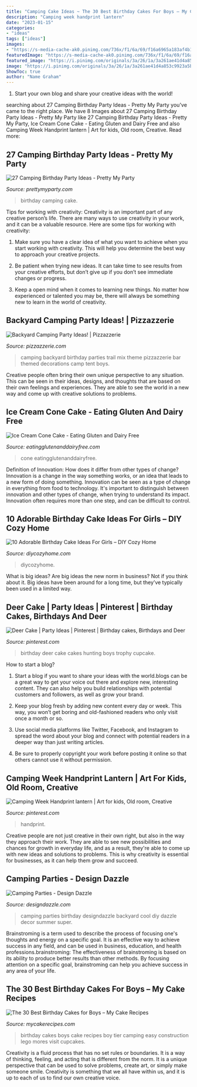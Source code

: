 ```yaml
---
title: "Camping Cake Ideas ~ The 30 Best Birthday Cakes For Boys – My Cake Recipes"
description: "Camping week handprint lantern"
date: "2023-01-15"
categories:
- "ideas"
tags: ["ideas"]
images:
- "https://s-media-cache-ak0.pinimg.com/736x/f1/6a/69/f16a6965a183af4b11e8bdf15fe1ea35.jpg"
featuredImage: "https://s-media-cache-ak0.pinimg.com/736x/f1/6a/69/f16a6965a183af4b11e8bdf15fe1ea35.jpg"
featured_image: "https://i.pinimg.com/originals/3a/26/1a/3a261ae41d4a853c9923a5bd6222fbae.jpg"
image: "https://i.pinimg.com/originals/3a/26/1a/3a261ae41d4a853c9923a5bd6222fbae.jpg"
ShowToc: true
author: "Name Graham"
---
```



1. Start your own blog and share your creative ideas with the world!

	

		
searching about 27 Camping Birthday Party Ideas - Pretty My Party you've came to the right place. We have 8 Images about 27 Camping Birthday Party Ideas - Pretty My Party like 27 Camping Birthday Party Ideas - Pretty My Party, Ice Cream Cone Cake - Eating Gluten and Dairy Free and also Camping Week Handprint lantern | Art for kids, Old room, Creative. Read more:
		
    
## 27 Camping Birthday Party Ideas - Pretty My Party

<img loading=lazy src="https://www.prettymyparty.com/wp-content/uploads/2017/06/camping-party-birthday-cake.jpg" onerror="this.onerror=null;this.src='https://tse3.mm.bing.net/th?id=OIP.uZvtSS6k9d6s762OTd7ptAHaHa&amp;pid=15.1';" alt="27 Camping Birthday Party Ideas - Pretty My Party">

_Source: prettymyparty.com_

>birthday camping cake. 

	

Tips for working with creativity:
Creativity is an important part of any creative person’s life. There are many ways to use creativity in your work, and it can be a valuable resource. Here are some tips for working with creativity:
1. Make sure you have a clear idea of what you want to achieve when you start working with creativity. This will help you determine the best way to approach your creative projects.

2. Be patient when trying new ideas. It can take time to see results from your creative efforts, but don’t give up if you don’t see immediate changes or progress.

3. Keep a open mind when it comes to learning new things. No matter how experienced or talented you may be, there will always be something new to learn in the world of creativity.


    
## Backyard Camping Party Ideas! | Pizzazzerie

<img loading=lazy src="http://pizzazzerie.com/wp-content/uploads/2012/09/Camping-Party-Trail-Mix-Bar.jpg" onerror="this.onerror=null;this.src='https://tse1.mm.bing.net/th?id=OIP.5JaobBGpEtQj_XERtxapYQHaQ1&amp;pid=15.1';" alt="Backyard Camping Party Ideas! | Pizzazzerie">

_Source: pizzazzerie.com_

>camping backyard birthday parties trail mix theme pizzazzerie bar themed decorations camp tent boys. 

	

Creative people often bring their own unique perspective to any situation. This can be seen in their ideas, designs, and thoughts that are based on their own feelings and experiences. They are able to see the world in a new way and come up with creative solutions to problems.

    
## Ice Cream Cone Cake - Eating Gluten And Dairy Free

<img loading=lazy src="https://eatingglutenanddairyfree.com/wp-content/uploads/2019/12/EGADFIcecreamconecaked3-e1575321490944.jpg" onerror="this.onerror=null;this.src='https://tse3.mm.bing.net/th?id=OIP.TKmIAijZKwmSKwxXq_eHSQHaFW&amp;pid=15.1';" alt="Ice Cream Cone Cake - Eating Gluten and Dairy Free">

_Source: eatingglutenanddairyfree.com_

>cone eatingglutenanddairyfree. 

	

Definition of Innovation: How does it differ from other types of change?
Innovation is a change in the way something works, or an idea that leads to a new form of doing something. Innovation can be seen as a type of change in everything from food to technology. It's important to distinguish between innovation and other types of change, when trying to understand its impact. Innovation often requires more than one step, and can be difficult to control.

    
## 10 Adorable Birthday Cake Ideas For Girls – DIY Cozy Home

<img loading=lazy src="https://diycozyhome.com/wp-content/uploads/2013/03/Rocker-girl-birthday-cake.jpg" onerror="this.onerror=null;this.src='https://tse1.mm.bing.net/th?id=OIP.u1t-t42XAs5na7V8QRIKtgHaJ3&amp;pid=15.1';" alt="10 Adorable Birthday Cake Ideas For Girls – DIY Cozy Home">

_Source: diycozyhome.com_

>diycozyhome. 

	

What is big ideas?
Are big ideas the new norm in business? Not if you think about it. Big ideas have been around for a long time, but they’ve typically been used in a limited way.

    
## Deer Cake | Party Ideas | Pinterest | Birthday Cakes, Birthdays And Deer

<img loading=lazy src="https://s-media-cache-ak0.pinimg.com/736x/f1/6a/69/f16a6965a183af4b11e8bdf15fe1ea35.jpg" onerror="this.onerror=null;this.src='https://tse2.mm.bing.net/th?id=OIP.4LRbrgHjX5fLFW9dJSNL1QHaJ3&amp;pid=15.1';" alt="Deer Cake | Party Ideas | Pinterest | Birthday cakes, Birthdays and Deer">

_Source: pinterest.com_

>birthday deer cake cakes hunting boys trophy cupcake. 

	

How to start a blog?
1. Start a blog if you want to share your ideas with the world.blogs can be a great way to get your voice out there and explore new, interesting content. They can also help you build relationships with potential customers and followers, as well as grow your brand.
2. Keep your blog fresh by adding new content every day or week. This way, you won’t get boring and old-fashioned readers who only visit once a month or so.

3. Use social media platforms like Twitter, Facebook, and Instagram to spread the word about your blog and connect with potential readers in a deeper way than just writing articles.

4. Be sure to properly copyright your work before posting it online so that others cannot use it without permission.

    
## Camping Week Handprint Lantern | Art For Kids, Old Room, Creative

<img loading=lazy src="https://i.pinimg.com/originals/3a/26/1a/3a261ae41d4a853c9923a5bd6222fbae.jpg" onerror="this.onerror=null;this.src='https://tse3.mm.bing.net/th?id=OIP.arAeoINZSXzloDTw-F_4cAHaJ4&amp;pid=15.1';" alt="Camping Week Handprint lantern | Art for kids, Old room, Creative">

_Source: pinterest.com_

>handprint. 

	

Creative people are not just creative in their own right, but also in the way they approach their work. They are able to see new possibilities and chances for growth in everyday life, and as a result, they're able to come up with new ideas and solutions to problems. This is why creativity is essential for businesses, as it can help them grow and succeed.

    
## Camping Parties - Design Dazzle

<img loading=lazy src="http://www.designdazzle.com/wp-content/uploads/2015/08/cool-camping-party-ideas.jpg" onerror="this.onerror=null;this.src='https://tse1.mm.bing.net/th?id=OIP.To6NMUD-13nXL6aXJogsHwHaMl&amp;pid=15.1';" alt="Camping Parties - Design Dazzle">

_Source: designdazzle.com_

>camping parties birthday designdazzle backyard cool diy dazzle decor summer super. 

	

Brainstroming is a term used to describe the process of focusing one's thoughts and energy on a specific goal. It is an effective way to achieve success in any field, and can be used in business, education, and health professions.brainstroming: The effectiveness of brainstroming is based on its ability to produce better results than other methods. By focusing attention on a specific goal, brainstroming can help you achieve success in any area of your life.

    
## The 30 Best Birthday Cakes For Boys – My Cake Recipes

<img loading=lazy src="http://mycakerecipes.com/wp-content/uploads/2016/04/The-30-Best-Birthday-Cakes-for-Boys.jpg" onerror="this.onerror=null;this.src='https://tse4.mm.bing.net/th?id=OIP.Re8tM91MaXnswrhtwo3SzwHaOW&amp;pid=15.1';" alt="The 30 Best Birthday Cakes for Boys – My Cake Recipes">

_Source: mycakerecipes.com_

>birthday cakes boys cake recipes boy tier camping easy construction lego mores visit cupcakes. 

	

Creativity is a fluid process that has no set rules or boundaries. It is a way of thinking, feeling, and acting that is different from the norm. It is a unique perspective that can be used to solve problems, create art, or simply make someone smile. Creativity is something that we all have within us, and it is up to each of us to find our own creative voice.

